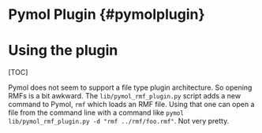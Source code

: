 Pymol Plugin {#pymolplugin}
============

# Using the plugin #
[TOC]

Pymol does not seem to support a file type plugin architecture. So
opening RMFs is a bit awkward. The `lib/pymol_rmf_plugin.py` script
adds a new command to Pymol, `rmf` which loads an RMF file. Using that
one can open a file from the command line with a command like `pymol
lib/pymol_rmf_plugin.py -d "rmf ../rmf/foo.rmf"`. Not very pretty.
